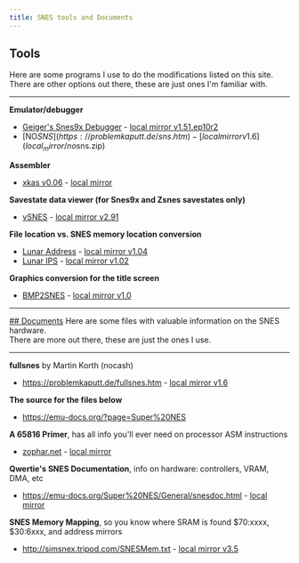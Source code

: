 ```yaml
---
title: SNES tools and Documents
---
```


## Tools
Here are some programs I use to do the modifications listed on this site.  
There are other options out there, these are just ones I'm familiar with.

---

**Emulator/debugger**
- [Geiger's Snes9x Debugger](http://geigercount.net/crypt/) - [local mirror v1.51.ep10r2](local_mirror/snes9x1.51.ep10r2.zip)
- [NO$SNS](https://problemkaputt.de/sns.htm) - [local mirror v1.6](local_mirror/no$sns.zip)

**Assembler**
- [xkas v0.06](https://www.romhacking.net/utilities/269/) - [local mirror](local_mirror/xkas_v06.zip)

**Savestate data viewer (for Snes9x and Zsnes savestates only)**
- [vSNES](https://www.romhacking.net/utilities/274/) - [local mirror v2.91](local_mirror/vSNES291_exec.zip)

**File location vs. SNES memory location conversion**
- [Lunar Address](https://fusoya.eludevisibility.org/la/index.html) - [local mirror v1.04](local_mirror/la104.zip)
- [Lunar IPS](https://fusoya.eludevisibility.org/lips/index.html) - [local mirror v1.02](local_mirror/lips102.zip)

**Graphics conversion for the title screen**
- [BMP2SNES](https://www.romhacking.net/utilities/923/) - [local mirror v1.0](local_mirror/BMP2SNES.zip)

---

[## Documents](!documents)
Here are some files with valuable information on the SNES hardware.  
There are more out there, these are just the ones I use.

---

**fullsnes** by Martin Korth (nocash)
- <https://problemkaputt.de/fullsnes.htm> - [local mirror v1.6](local_mirror/fullsnes.htm)

**The source for the files below**
- <https://emu-docs.org/?page=Super%20NES>

**A 65816 Primer**, has all info you'll ever need on processor ASM instructions
- [zophar.net](https://www.zophar.net/fileuploads/2/10538ivwiu/65816info.txt) - [local mirror](local_mirror/65816info.txt)

**Qwertie's SNES Documentation**, info on hardware: controllers, VRAM, DMA, etc
- <https://emu-docs.org/Super%20NES/General/snesdoc.html> - [local mirror](local_mirror/quertie_snes.html)

**SNES Memory Mapping**, so you know where SRAM is found $70:xxxx, $30:6xxx, and address mirrors
- <http://simsnex.tripod.com/SNESMem.txt> - [local mirror v3.5](local_mirror/SNESMem.txt)
